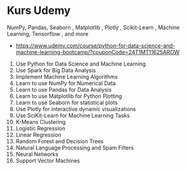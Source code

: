 # Kurs Udemy 
 NumPy, Pandas, Seaborn , Matplotlib , Plotly , Scikit-Learn , Machine Learning, Tensorflow , and more
 * https://www.udemy.com/course/python-for-data-science-and-machine-learning-bootcamp/?couponCode=24T1MT11625AROW

1. Use Python for Data Science and Machine Learning
2. Use Spark for Big Data Analysis
3. Implement Machine Learning Algorithms
4. Learn to use NumPy for Numerical Data
5. Learn to use Pandas for Data Analysis
6. Learn to use Matplotlib for Python Plotting
7. Learn to use Seaborn for statistical plots
8. Use Plotly for interactive dynamic visualizations
9. Use SciKit-Learn for Machine Learning Tasks
10. K-Means Clustering
11. Logistic Regression
12. Linear Regression
13. Random Forest and Decision Trees
14. Natural Language Processing and Spam Filters
15. Neural Networks
16. Support Vector Machines
